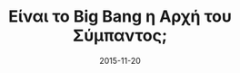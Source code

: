 ---
title: Είναι το Big Bang η Αρχή του Σύμπαντος;
date: 2015-11-20
school_year: 2015-2016
book: Big Bang - Simon Singh
image: danezhs2015.jpg
speakers: Μάνος Δανέζης, Επίκουρος Καθηγητής, Τομέα Αστροφυσικής, Αστρονομίας και Αστροφυσικής, Τμήμα Φυσικής ΕΚΠΑ
announcement: 20-11-15.png
---